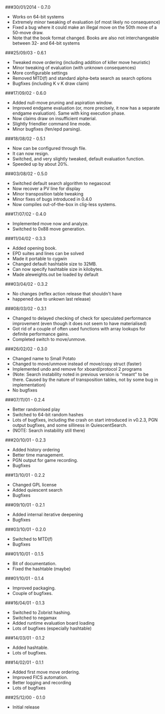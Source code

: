 ###30/01/2014 - 0.7.0
* Works on 64-bit systems
* Extremely minor tweaking of evaluation (of most likely no consequence)
* Fixed a bug where it could make an illegal move on the 50th move of a 50-move draw.
* Note that the book format changed. Books are also not interchangeable between 32- and 64-bit systems

###25/09/03 - 0.6.1
* Tweaked move ordering (including addition of killer move heuristic)
* Minor tweaking of evaluation (with unknown consequences)
* More configurable settings
* Removed MTD(f) and standard alpha-beta search as search options
* Bugfixes (including K v K draw claim)

###17/09/02 - 0.6.0
* Added null-move pruning and aspiration window.
* Improved endgame evaluation (or, more precisely, it now has a separate endgame evaluation).  Same with king execution phase.
* Now claims draw on insufficient material.
* Slightly friendlier command line mode.
* Minor bugfixes (fen/epd parsing).

###18/08/02 - 0.5.1
* Now can be configured through file.
* It can now resign.
* Switched, and very slightly tweaked, default evaluation function.
* Speeded up by about 20%.

###03/08/02 - 0.5.0
* Switched default search algorithm to negascout
* Now recover a PV line for display
* Minor transposition table tweaking
* Minor fixes of bugs introduced in 0.4.0
* Now compiles out-of-the-box in clig-less systems.

###17/07/02 - 0.4.0
* Implemented move now and analyze.
* Switched to 0x88 move generation.

###11/04/02 - 0.3.3
* Added opening book.
* EPD suites and lines can be solved
* Made it portable to cygwin
* Changed default hashtable size to 32MB.
* Can now specify hashtable size in kilobytes.
* Made aleweights.out be loaded by default

###03/04/02 - 0.3.2
* No changes (reflex action release that shouldn't have 
* happened due to unkown last release)

###08/03/02 - 0.3.1
* Changed to delayed checking of check for speculated performance improvement (even though it does not seem to have materialised)
* Got rid of a couple of often used functions with array lookups for definite performance gains.
* Completed switch to move/unmove.

###26/02/02 - 0.3.0
* Changed name to Small Potato
* Changed to move/unmove instead of move/copy struct (faster)
* Implemented undo and remove for xboard/protocol 2 programs
* (Note:  Search instability noted in previous version is "meant" to be there. Caused by the nature of transposition tables, not by some bug in implementation)
* No bugfixes

###07/11/01 - 0.2.4
* Better randomised play
* Switched to 64-bit random hashes
* Lots of bugfixes, including the crash on start introduced in v0.2.3, PGN output bugfixes, and some silliness in QuiescentSearch.
* (NOTE:  Search instability still there)

###20/10/01 - 0.2.3
* Added history ordering
* Better time management.
* PGN output for game recording.
* Bugfixes

###13/10/01 - 0.2.2
* Changed GPL license
* Added quiescent search
* Bugfixes

###09/10/01 - 0.2.1
* Added internal iterative deepening
* Bugfixes

###03/10/01 - 0.2.0
* Switched to MTD(f)
* Bugfixes

###01/10/01 - 0.1.5
* Bit of documentation.
* Fixed the hashtable (maybe)

###01/10/01 - 0.1.4
* Improved packaging.
* Couple of bugfixes.

###16/04/01 - 0.1.3
* Switched to Zobrist hashing.
* Switched to negamax
* Added runtime evaluation board loading
* Lots of bugfixes (especially hashtable)

###14/03/01 - 0.1.2
* Added hashtable.
* Lots of bugfixes.

###14/02/01 - 0.1.1
* Added first move move ordering.
* Improved FICS automation.
* Better logging and recording
* Lots of bugfixes

###25/12/00 - 0.1.0
* Initial release
